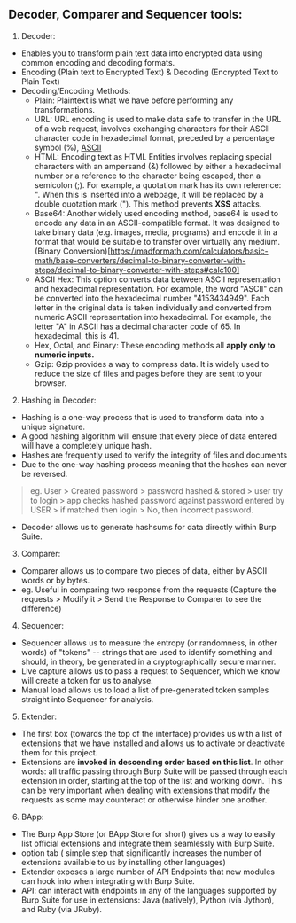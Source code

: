 ## Decoder, Comparer and Sequencer tools:

1. Decoder:
- Enables you to transform plain text data into encrypted data using common encoding and decoding formats.
- Encoding (Plain text to Encrypted Text) & Decoding (Encrypted Text to Plain Text)
- Decoding/Encoding Methods:
   - Plain: Plaintext is what we have before performing any transformations.
   - URL: URL encoding is used to make data safe to transfer in the URL of a web request, involves exchanging characters for their ASCII character code in hexadecimal format, preceded by a percentage symbol (%), [ASCII](https://www.asciitable.com/)
   - HTML: Encoding text as HTML Entities involves replacing special characters with an ampersand (&) followed by either a hexadecimal number or a reference to the character being escaped, then a semicolon (;). For example, a quotation mark has its own reference: &quot;. When this is inserted into a webpage, it will be replaced by a double quotation mark ("). This method prevents **XSS** attacks.
  - Base64: Another widely used encoding method, base64 is used to encode any data in an ASCII-compatible format. It was designed to take binary data (e.g. images, media, programs) and encode it in a format that would be suitable to transfer over virtually any medium. (Binary Conversion)[https://madformath.com/calculators/basic-math/base-converters/decimal-to-binary-converter-with-steps/decimal-to-binary-converter-with-steps#calc100]
  - ASCII Hex: This option converts data between ASCII representation and hexadecimal representation. For example, the word "ASCII" can be converted into the hexadecimal number "4153434949". Each letter in the original data is taken individually and converted from numeric ASCII representation into hexadecimal. For example, the letter "A" in ASCII has a decimal character code of 65. In hexadecimal, this is 41.
  - Hex, Octal, and Binary: These encoding methods all **apply only to numeric inputs.**
  - Gzip: Gzip provides a way to compress data. It is widely used to reduce the size of files and pages before they are sent to your browser. 
 
 
2. Hashing in Decoder:
- Hashing is a one-way process that is used to transform data into a unique signature.
- A good hashing algorithm will ensure that every piece of data entered will have a completely unique hash.
- Hashes are frequently used to verify the integrity of files and documents
- Due to the one-way hashing process meaning that the hashes can never be reversed.
> eg. User > Created password > password hashed & stored > user try to login > app checks hashed password against password entered by USER > if matched then login > No, then incorrect password.

- Decoder allows us to generate hashsums for data directly within Burp Suite.

3. Comparer: 
- Comparer allows us to compare two pieces of data, either by ASCII words or by bytes.
- eg. Useful in comparing two response from the requests (Capture the requests > Modify it > Send the Response to Comparer to see the difference)



4. Sequencer:
- Sequencer allows us to measure the entropy (or randomness, in other words) of "tokens" -- strings that are used to identify something and should, in theory, be generated in a cryptographically secure manner.
- Live capture allows us to pass a request to Sequencer, which we know will create a token for us to analyse.
- Manual load allows us to load a list of pre-generated token samples straight into Sequencer for analysis.


5. Extender:
- The first box (towards the top of the interface) provides us with a list of extensions that we have installed and allows us to activate or deactivate them for this project.
- Extensions are **invoked in descending order based on this list**. In other words: all traffic passing through Burp Suite will be passed through each extension in order, starting at the top of the list and working down. This can be very important when dealing with extensions that modify the requests as some may counteract or otherwise hinder one another.

6. BApp:
- The Burp App Store (or BApp Store for short) gives us a way to easily list official extensions and integrate them seamlessly with Burp Suite.
- option tab ( simple step that significantly increases the number of extensions available to us by installing other languages)
- Extender exposes a large number of API Endpoints that new modules can hook into when integrating with Burp Suite.
- API: can interact with endpoints in any of the languages supported by Burp Suite for use in extensions: Java (natively), Python (via Jython), and Ruby (via JRuby).







